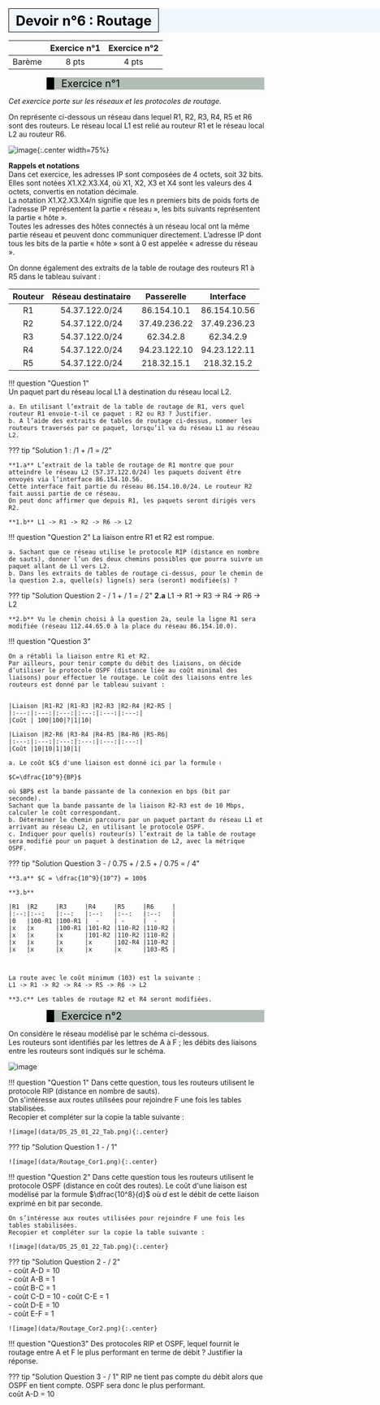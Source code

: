 <table  style="background-color:  #F0F8FF; width:750px;color:black;">
    <thead>
        <tr>
            <th style="text-align:center;border:solid;border-width:1px;font-size:20pt;width:100%;">Devoir n°6 : Routage</th>
        </tr>
    </thead>
</table>


| |Exercice n°1 | Exercice n°2| 
|:---:|:---:|:---:|
|Barème | 8 pts | 4 pts |


<blockquote style="background-color: #B2BEB5; border-left: 15px solid rgb(0 0 0); margin-left:75px;"> 
    <span style="font-size:20px; color:black;">Exercice n°1
</span></blockquote>

_Cet exercice porte sur les réseaux et les protocoles de routage._  

On représente ci-dessous un réseau dans lequel R1, R2, R3, R4, R5 et R6 sont des routeurs. Le réseau local L1 est relié au routeur R1 et le réseau local L2 au routeur R6.

![image](../Reseaux/data_sujet_1/sujet1_Ex5_Enonce.png){:.center width=75%}

**Rappels et notations**  
Dans cet exercice, les adresses IP sont composées de 4 octets, soit 32 bits. Elles sont notées X1.X2.X3.X4, où X1, X2, X3 et X4 sont les valeurs des 4 octets, convertis en notation décimale.  
La notation X1.X2.X3.X4/n signifie que les n premiers bits de poids forts de l’adresse IP représentent la partie « réseau », les bits suivants représentent la partie « hôte ».  
Toutes les adresses des hôtes connectés à un réseau local ont la même partie réseau et peuvent donc communiquer directement. L’adresse IP dont tous les bits de la partie « hôte » sont à 0 est appelée « adresse du réseau ».  

On donne également des extraits de la table de routage des routeurs R1 à R5 dans le tableau suivant :

|Routeur|Réseau destinataire|Passerelle|Interface|
|:---:|:---:|:---:|:---:|
|R1|54.37.122.0/24|86.154.10.1|86.154.10.56|
|R2|54.37.122.0/24|37.49.236.22|37.49.236.23|
|R3|54.37.122.0/24|62.34.2.8|62.34.2.9|
|R4|54.37.122.0/24|94.23.122.10|94.23.122.11|
|R5|54.37.122.0/24|218.32.15.1|218.32.15.2|


!!! question "Question 1"  
    Un paquet part du réseau local L1 à destination du réseau local L2.  

    a. En utilisant l’extrait de la table de routage de R1, vers quel routeur R1 envoie-t-il ce paquet : R2 ou R3 ? Justifier.  
    b. A l’aide des extraits de tables de routage ci-dessus, nommer les routeurs traversés par ce paquet, lorsqu’il va du réseau L1 au réseau L2.

??? tip "Solution 1 : /1 + /1 = /2"

    **1.a** L’extrait de la table de routage de R1 montre que pour atteindre le réseau L2 (57.37.122.0/24) les paquets doivent être envoyés via l’interface 86.154.10.56.  
    Cette interface fait partie du réseau 86.154.10.0/24. Le routeur R2 fait aussi partie de ce réseau.  
    On peut donc affirmer que depuis R1, les paquets seront dirigés vers R2.

    **1.b** L1 -> R1 -> R2 -> R6 -> L2


!!! question "Question 2"
    La liaison entre R1 et R2 est rompue.  
        
    a. Sachant que ce réseau utilise le protocole RIP (distance en nombre de sauts), donner l’un des deux chemins possibles que pourra suivre un paquet allant de L1 vers L2.  
    b. Dans les extraits de tables de routage ci-dessus, pour le chemin de la question 2.a, quelle(s) ligne(s) sera (seront) modifiée(s) ?

??? tip "Solution Question 2 - / 1 + / 1 = / 2"
    **2.a** L1 -> R1 -> R3 -> R4 -> R6 -> L2

    **2.b** Vu le chemin choisi à la question 2a, seule la ligne R1 sera modifiée (réseau 112.44.65.0 à la place du réseau 86.154.10.0).

!!! question "Question 3"

    On a rétabli la liaison entre R1 et R2.  
    Par ailleurs, pour tenir compte du débit des liaisons, on décide d’utiliser le protocole OSPF (distance liée au coût minimal des liaisons) pour effectuer le routage. Le coût des liaisons entre les routeurs est donné par le tableau suivant : 


    |Liaison |R1-R2 |R1-R3 |R2-R3 |R2-R4 |R2-R5 |
    |:---:|:---:|:---:|:---:|:---:|:---:|
    |Coût | 100|100|?|1|10|

    |Liaison |R2-R6 |R3-R4 |R4-R5 |R4-R6 |R5-R6|
    |:---:|:---:|:---:|:---:|:---:|:---:|
    |Coût |10|10|1|10|1|

    a. Le coût $C$ d'une liaison est donné ici par la formule ଽ  

    $C=\dfrac{10^9}{BP}$
    
    où $BP$ est la bande passante de la connexion en bps (bit par seconde).  
    Sachant que la bande passante de la liaison R2-R3 est de 10 Mbps, calculer le coût correspondant.  
    b. Déterminer le chemin parcouru par un paquet partant du réseau L1 et arrivant au réseau L2, en utilisant le protocole OSPF.  
    c. Indiquer pour quel(s) routeur(s) l’extrait de la table de routage sera modifié pour un paquet à destination de L2, avec la métrique OSPF.

??? tip "Solution Question 3 - / 0.75 + / 2.5 + / 0.75 = / 4"

    **3.a** $C = \dfrac{10^9}{10^7} = 100$

    **3.b**
    
    |R1  |R2     |R3     |R4     |R5     |R6     |
    |:--:|:--:   |:--:   |:--:   |:--:   |:--:   |
    |0   |100-R1 |100-R1 |  -    | -     |  -    |
    |x   |x      |100-R1 |101-R2 |110-R2 |110-R2 |
    |x   |x      |x      |101-R2 |110-R2 |110-R2 |
    |x   |x      |x      |x      |102-R4 |110-R2 |
    |x   |x      |x      |x      |x      |103-R5 |



    La route avec le coût minimum (103) est la suivante :  
    L1 -> R1 -> R2 -> R4 -> R5 -> R6 -> L2

    **3.c** Les tables de routage R2 et R4 seront modifiées.

<blockquote style="background-color: #B2BEB5; border-left: 15px solid rgb(0 0 0); margin-left:75px;"> 
    <span style="font-size:20px; color:black;">Exercice n°2
</span></blockquote>

On considère le réseau modélisé par le schéma ci-dessous.  
Les routeurs sont identifiés par les lettres de A à F ; les débits des liaisons entre les routeurs
sont indiqués sur le schéma.   

![image](data/DS_25_01_22.png)

!!! question "Question 1"
    Dans cette question, tous les routeurs utilisent le protocole RIP (distance en nombre de sauts).  
    On s'intéresse aux routes utilisées pour rejoindre F une fois les tables stabilisées.  
    Recopier et compléter sur la copie la table suivante :   

    ![image](data/DS_25_01_22_Tab.png){:.center}

??? tip "Solution Question 1 - / 1"  

    ![image](data/Routage_Cor1.png){:.center} 

!!! question "Question 2"
    Dans cette question tous les routeurs utilisent le protocole OSPF (distance en coût des routes). Le coût d'une liaison est modélisé par la formule  $\dfrac{10^8}{d}$
    où ݀$d$ est le débit de cette liaison exprimé en bit par seconde.

    On s’intéresse aux routes utilisées pour rejoindre F une fois les tables stabilisées.  
    Recopier et compléter sur la copie la table suivante : 

    ![image](data/DS_25_01_22_Tab.png){:.center}

??? tip "Solution Question 2 - / 2"  
    - coût A-D = 10  
    - coût A-B = 1  
    - coût B-C = 1  
    - coût C-D = 10 
    - coût C-E = 1  
    - coût D-E = 10  
    - coût E-F = 1  

    ![image](data/Routage_Cor2.png){:.center}

!!! question "Question3"
    Des protocoles RIP et OSPF, lequel fournit le routage entre A et F le plus performant en terme de débit ? Justifier la réponse. 

??? tip "Solution Question 3 - / 1"
    RIP ne tient pas compte du débit alors que OSPF en tient compte. OSPF sera donc le plus performant.  
    coût A-D = 10 